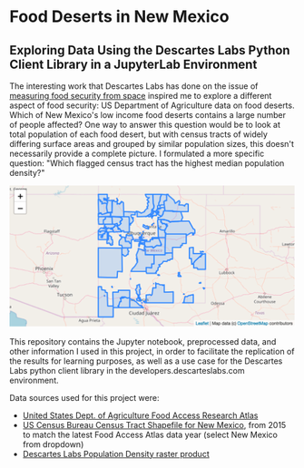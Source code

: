 Food Deserts in New Mexico
==========================

Exploring Data Using the Descartes Labs Python Client Library in a JupyterLab Environment
-----------------------------------------------------------------------------------------

The interesting work that Descartes Labs has done on the issue of [measuring food security from space](https://medium.com/@DescartesLabs/hacking-food-security-from-space-b06bd6243c4a) inspired me to explore a different aspect of food security: US Department of Agriculture data on food deserts. Which of New Mexico's low income food deserts contains a large number of people affected? One way to answer this question would be to look at total population of each food desert, but with census tracts of widely differing surface areas and grouped by similar population sizes, this doesn't necessarily provide a complete picture. I formulated a more specific question: "Which flagged census tract has the highest median population density?"

![Low Income and Low Food Access Census Tracts Map](https://github.com/lauraatdescartes/pythonproject/raw/master/images/food-deserts.png "Low Income and Low Food Access Census Tracts")

This repository contains the Jupyter notebook, preprocessed data, and other information I used in this project,
in order to facilitate the replication of the results for learning purposes, as well as a use case for the Descartes Labs
python client library in the developers.descarteslabs.com environment.

Data sources used for this project were:
- [United States Dept. of Agriculture Food Access Research Atlas](https://www.ers.usda.gov/data-products/food-access-research-atlas/download-the-data.aspx)
- [US Census Bureau Census Tract Shapefile for New Mexico](https://www.census.gov/geo/maps-data/data/cbf/cbf_tracts.html#tr2015), from 2015 to match the latest Food Access Atlas data year (select New Mexico from dropdown)
- [Descartes Labs Population Density raster product](https://catalog.descarteslabs.com/?/product/5151d2825f5e29ff129f86d834946363ff3f7e57:CIESIN:popden:v0)
